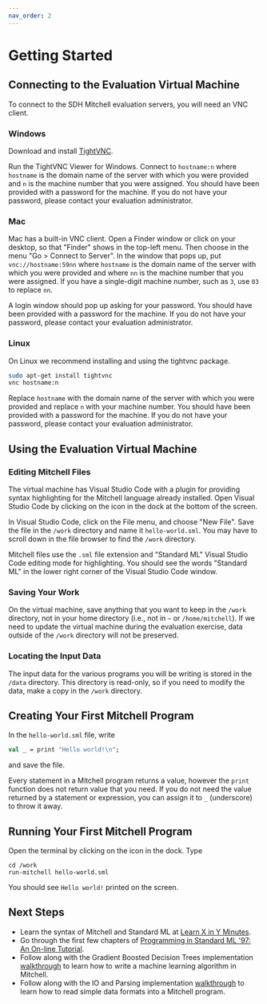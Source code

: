 ```yaml
---
nav_order: 2
---
```

# Getting Started

## Connecting to the Evaluation Virtual Machine

To connect to the SDH Mitchell evaluation servers, you will need an VNC client.

### Windows

Download and install [TightVNC](https://www.tightvnc.com/).

Run the TightVNC Viewer for Windows.
Connect to `hostname:n` where `hostname` is the domain name
of the server with which you were provided and
`n` is the machine number that you were
assigned. You should have been provided with a password for the machine.
If you do not have your password, please contact your evaluation administrator.

### Mac

Mac has a built-in VNC client. Open a Finder window or click on your desktop, so
that "Finder" shows in the top-left menu. Then choose in the menu "Go > Connect
to Server". In the window that pops up, put `vnc://hostname:59nn`
where `hostname` is the domain name of the server with which you were provided and
where `nn` is the machine number that you were assigned.
If you have a single-digit machine number, such as `3`, use `03` to replace `nn`.

A login window should pop up asking for your password.
You should have been provided with a password for the machine.
If you do not have your password, please contact your evaluation administrator.

### Linux

On Linux we recommend installing and using the tightvnc package.

```bash
sudo apt-get install tightvnc
vnc hostname:n
```

Replace `hostname` with the domain name of the server with which you were provided and
replace `n` with your machine number.
You should have been provided with a password for the machine.
If you do not have your password, please contact your evaluation administrator.


## Using the Evaluation Virtual Machine

### Editing Mitchell Files

The virtual machine has Visual Studio Code with a plugin for providing syntax
highlighting for the Mitchell language already installed. Open Visual Studio
Code by clicking on the icon in the dock at the bottom of the screen.

In Visual Studio Code, click on the File menu, and choose "New File". Save the
file in the `/work` directory and name it `hello-world.sml`. You may have to
scroll down in the file browser to find the `/work` directory.

Mitchell files use the `.sml` file extension and "Standard ML" Visual Studio
Code editing mode for highlighting. You should see the words "Standard ML" in
the lower right corner of the Visual Studio Code window.

### Saving Your Work

On the virtual machine, save anything that you want to keep in the `/work`
directory, not in your home directory (i.e., not in `~` or `/home/mitchell`). If
we need to update the virtual machine during the evaluation exercise, data
outside of the `/work` directory will not be preserved.

### Locating the Input Data

The input data for the various programs you will be writing is stored in the
`/data` directory. This directory is read-only, so if you need to modify the
data, make a copy in the `/work` directory.

## Creating Your First Mitchell Program

In the `hello-world.sml` file, write

```sml
val _ = print "Hello world!\n";
```

and save the file.

Every statement in a Mitchell program returns a value, however the `print`
function does not return value that you need. If you do not need the value
returned by a statement or expression, you can assign it to `_` (underscore) to
throw it away.

## Running Your First Mitchell Program

Open the terminal by clicking on the icon in the dock. Type

```shell
cd /work
run-mitchell hello-world.sml
```

You should see `Hello world!` printed on the screen.

## Next Steps

- Learn the syntax of Mitchell and Standard ML at
    [Learn X in Y Minutes](https://learnxinyminutes.com/docs/standard-ml/).
- Go through the first few chapters of
    [Programming in Standard ML '97: An On-line Tutorial](http://homepages.inf.ed.ac.uk/stg/NOTES/node2.html).
- Follow along with the Gradient Boosted Decision Trees implementation
    [walkthrough](tutorials/tutorial-gbdt.md) to learn how to write a machine
    learning algorithm in Mitchell.
- Follow along with the IO and Parsing implementation
    [walkthrough](tutorials/tutorial-io-parsing.md) to learn how to read
    simple data formats into a Mitchell program.
